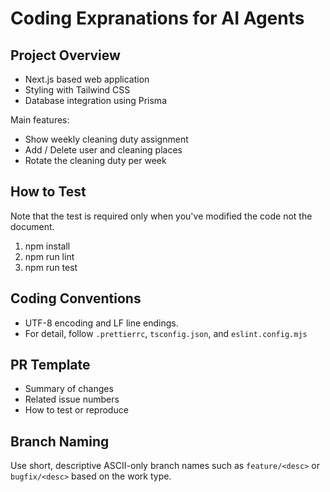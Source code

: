 # Coding Expranations for AI Agents

## Project Overview

- Next.js based web application
- Styling with Tailwind CSS
- Database integration using Prisma

Main features:

- Show weekly cleaning duty assignment
- Add / Delete user and cleaning places
- Rotate the cleaning duty per week

## How to Test

Note that the test is required only when you've modified the code not the document.

1. npm install
2. npm run lint
3. npm run test

## Coding Conventions

- UTF-8 encoding and LF line endings.
- For detail, follow `.prettierrc`, `tsconfig.json`, and `eslint.config.mjs`

## PR Template

- Summary of changes
- Related issue numbers
- How to test or reproduce

## Branch Naming

Use short, descriptive ASCII-only branch names such as `feature/<desc>` or `bugfix/<desc>` based on the work type.

